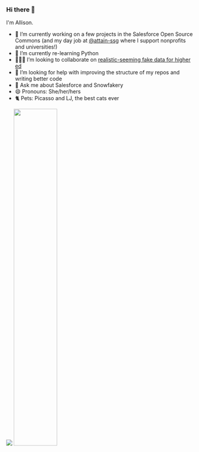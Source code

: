 ### Hi there 👋

I'm Allison.
- 🔭 I’m currently working on a few projects in the Salesforce Open Source Commons (and my day job at [@attain-ssg](https://github.com/attain-ssg) where I support nonprofits and universities!)
- 🌱 I’m currently re-learning Python
- 🧑‍🤝‍🧑 I’m looking to collaborate on [realistic-seeming fake data for higher ed](https://github.com/SFDO-Community-Sprints/Snowfakery-Edu)
- 🤔 I’m looking for help with improving the structure of my repos and writing better code
- 💬 Ask me about Salesforce and Snowfakery
- 😄 Pronouns: She/her/hers
- 🐈 Pets: Picasso and LJ, the best cats ever

<img src="https://github-readme-stats.vercel.app/api?username=allisonletts&show_icons=true&title_color=000&icon_color=333&text_color=111&bg_color=fff">
<img src="https://github-readme-streak-stats.herokuapp.com/?user=kritika-pattalam&theme=dark" width="48%" >

